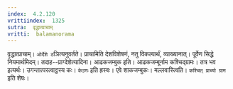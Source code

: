 ```yaml
---
index:  4.2.120
vrittiindex:  1325
sutra:  वृद्धात्प्राचाम्
vritti:  balamanorama 
---
```


वृद्धात्प्राचाम्। `ओर्देशे ठ`ञित्यनुवर्तते। प्राचामिति देशविशेषणं, नतु विकल्पार्थं, व्याख्यानात्। पूर्वेण सिद्धे नियमार्थमिदम्। तदाह--प्राग्देशेत्यादिना। आढकजम्बुक इति। आढकजम्बूर्नाम कश्चिद्ग्रामः। तत्र भव इत्यर्थः। उगन्तात्परत्वाट्ठस्य कः। `केऽणः` इति ह्रस्वः। एवे शाकजम्बुकः। मल्लवास्त्विति। `कश्चित् प्राच्यो ग्राम` इति शेषः। 

